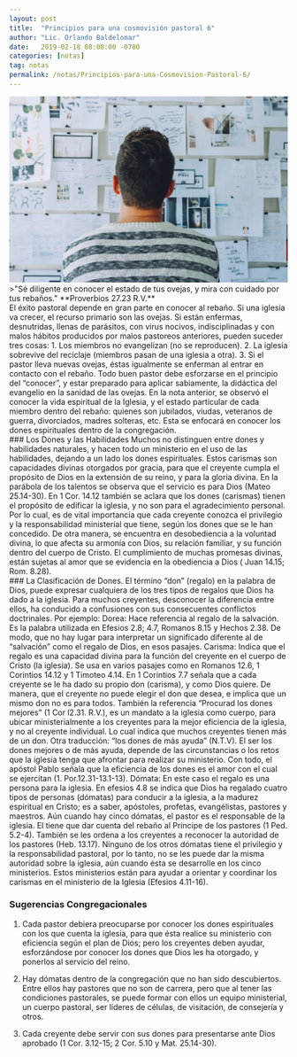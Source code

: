 ```yaml
---
layout: post
title:  "Principios para una cosmovisión pastoral 6"
author: "Lic. Orlando Baldelomar"
date:   2019-02-18 08:00:00 -0700
categories: [notas]
tag: notas
permalink: /notas/Principios-para-una-Cosmovision-Pastoral-6/
---
```

<img src="/assets/img/cosmovision.jpeg" class="img-fluid" alt="Responsive image">

<br>
>"Sé diligente en conocer el estado de tus ovejas, y mira con cuidado por tus rebaños."
**Proverbios 27.23 R.V.**


<br>
El éxito pastoral depende en gran parte en conocer al rebaño.   Si una iglesia va crecer, el recurso primario son las ovejas.  Si están enfermas, desnutridas, llenas de parásitos, con virus nocivos, indisciplinadas y con malos hábitos producidos por malos pastoreos anteriores, pueden suceder tres cosas: 1. Los miembros no evangelizan (no se reproducen). 2. La iglesia sobrevive del reciclaje (miembros pasan de una iglesia a otra).  3. Si el pastor lleva nuevas ovejas, éstas igualmente se enferman al entrar en contacto con el rebaño. Todo buen pastor debe esforzarse en el principio del “conocer”, y estar preparado para aplicar sabiamente, la didáctica del evangelio en la sanidad de las ovejas.
En la nota anterior, se observó el conocer la vida espiritual de la Iglesia, y el estado particular de cada 
miembro dentro del rebaño: quienes son jubilados, viudas, veteranos de guerra, divorciados, madres solteras, etc. Esta se enfocará en conocer los dones espirituales dentro de la congregación.

<br>
### Los Dones y las Habilidades
Muchos no distinguen entre dones y habilidades naturales, y hacen todo un ministerio en el uso de las habilidades, dejando a un lado los dones espirituales. Estos carismas son capacidades divinas otorgados por gracia, para que el creyente cumpla el propósito de Dios en la extensión de su reino, y para la gloria  divina. En la parábola de los talentos se observa que el servicio es para Dios (Mateo 25.14-30). En 1 Cor. 14.12  también se aclara  que los dones (carismas) tienen el propósito de edificar la iglesia, y no son para el agradecimiento personal. Por lo cual, es de vital importancia que cada creyente conozca el privilegio y la responsabilidad ministerial que tiene, según los dones que se le han concedido. De otra manera, se encuentra en desobediencia a la voluntad divina, lo que afecta su armonía con Dios, su relación familiar, y su función  dentro del cuerpo de Cristo. El cumplimiento de muchas promesas divinas, están sujetas al amor que se evidencia en la obediencia  a Dios ( Juan 14.15; Rom. 8.28).

<br>
### La Clasificación de Dones.
El término “don” (regalo) en la palabra de Dios, puede expresar cualquiera de los tres tipos de regalos que Dios ha dado a la iglesia. Para muchos creyentes, desconocer la diferencia entre ellos, ha conducido a confusiones con sus consecuentes conflictos doctrinales. Por ejemplo:
Dorea: Hace referencia al regalo de la salvación. Es la palabra utilizada en Efesios 2.8; 4.7, Romanos 8.15 y Hechos  2.38.  De modo, que no hay lugar para interpretar un significado diferente al de “salvación” como el regalo de Dios, en esos pasajes.
Carisma: Indica que el regalo es una capacidad divina para la función del creyente en el cuerpo de Cristo (la iglesia).  Se usa en varios pasajes como en Romanos 12.6, 1 Corintios 14.12 y 1 Timoteo 4.14. En 1 Corintios 7.7 señala que a cada creyente se le ha dado su propio don (carisma), y como Dios quiere.  De manera, que el creyente no puede elegir el don que desea, e implica que un mismo don no es para todos. También la referencia “Procurad los dones mejores” (1 Cor l2.31. R.V.), es un mandato a la iglesia como cuerpo, para ubicar   ministerialmente a los creyentes para la mejor eficiencia de la iglesia, y no al creyente individual. Lo cual indica que muchos creyentes tienen más de un don. Otra traducción: “los dones de más ayuda” (N.T.V). El ser los dones mejores o de más ayuda, depende de las circunstancias o los retos que la iglesia tenga que afrontar para realizar su ministerio. Con todo, el apóstol Pablo señala que la eficiencia de los dones es el amor con el cual se ejercitan (1. Por.12.31-13.1-13).
Dómata:  En este caso el regalo es una persona para la iglesia.  En efesios 4.8 se indica que Dios  ha regalado cuatro tipos de personas (dómatas) para conducir a la iglesia, a la madurez espiritual en Cristo; es a saber, apóstoles, profetas, evangélistas, pastores y maestros.  Aún cuando hay cinco dómatas, el pastor es el responsable de la iglesia. El tiene que dar cuenta del rebaño al Príncipe de los pastores (1 Ped. 5.2-4). También se les ordena a los creyentes a reconocer la autoridad de los pastores (Heb. 13.17). Ninguno de los otros dómatas tiene el privilegio y la responsabilidad pastoral, por lo tanto, no se les puede dar la misma  autoridad sobre la iglesia, aún cuando ésta se desarrolle en los cinco ministerios. Estos ministerios están para ayudar a orientar y coordinar los carismas en el ministerio de la Iglesia (Efesios 4.11-16). 

<br>
<h3 class="text-center">Sugerencias Congregacionales</h3>

1. Cada pastor debiera preocuparse por conocer los dones espirituales con los que cuenta la iglesia, para que ésta realice su ministerio con eficiencia según el plan de Dios; pero los creyentes deben ayudar, esforzándose por conocer los dones  que Dios les ha otorgado, y ponerlos al servicio del reino.  


2. Hay dómatas dentro de la congregación que no han sido descubiertos.   Entre ellos hay pastores que no son de carrera, pero que al tener las condiciones pastorales,  se puede formar con ellos un equipo ministerial, un cuerpo pastoral, ser líderes de células, de visitación, de consejería y otros.


3. Cada creyente debe   servir con   sus dones para presentarse ante Dios aprobado  (1 Cor. 3.12-15; 2 Cor. 5.10 y Mat. 25.14-30).



<br>

